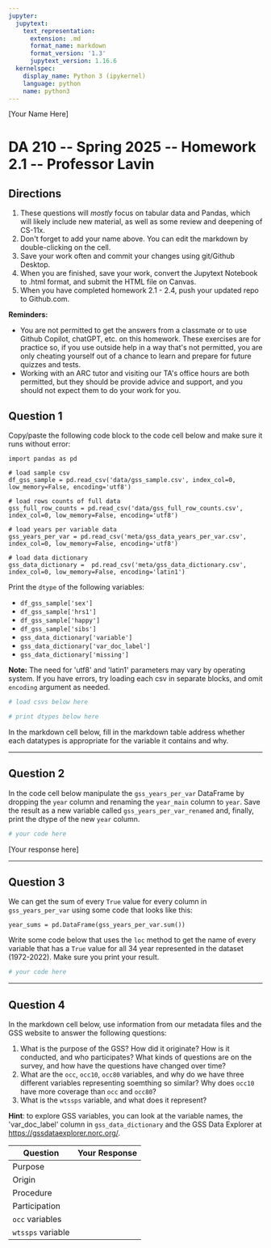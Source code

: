 ```yaml
---
jupyter:
  jupytext:
    text_representation:
      extension: .md
      format_name: markdown
      format_version: '1.3'
      jupytext_version: 1.16.6
  kernelspec:
    display_name: Python 3 (ipykernel)
    language: python
    name: python3
---
```


[Your Name Here]

# DA 210 -- Spring 2025 -- Homework 2.1 -- Professor Lavin

## Directions 

1. These questions will _mostly_ focus on tabular data and Pandas, which will likely include new material, as well as some review and deepening of CS-11x.
2. Don't forget to add your name above. You can edit the markdown by double-clicking on the cell. 
3. Save your work often and commit your changes using git/Github Desktop.
4. When you are finished, save your work, convert the Jupytext Notebook to .html format, and submit the HTML file on Canvas.
5. When you have completed homework 2.1 - 2.4, push your updated repo to Github.com.

__Reminders:__ 

- You are not permitted to get the answers from a classmate or to use Github Copilot, chatGPT, etc. on this homework. These exercises are for practice so, if you use outside help in a way that's not permitted, you are only cheating yourself out of a chance to learn and prepare for future quizzes and tests. 
- Working with an ARC tutor and visiting our TA's office hours are both permitted, but they should be provide advice and support, and you should not expect them to do your work for you. 


## Question 1

Copy/paste the following code block to the code cell below and make sure it runs without error:

```
import pandas as pd 

# load sample csv
df_gss_sample = pd.read_csv('data/gss_sample.csv', index_col=0, low_memory=False, encoding='utf8') 

# load rows counts of full data
gss_full_row_counts = pd.read_csv('data/gss_full_row_counts.csv', index_col=0, low_memory=False, encoding='utf8')

# load years per variable data
gss_years_per_var = pd.read_csv('meta/gss_data_years_per_var.csv', index_col=0, low_memory=False, encoding='utf8')

# load data dictionary
gss_data_dictionary =  pd.read_csv('meta/gss_data_dictionary.csv', index_col=0, low_memory=False, encoding='latin1')

```

Print the `dtype` of the following variables:

- `df_gss_sample['sex']` 
- `df_gss_sample['hrs1']`
- `df_gss_sample['happy']`
- `df_gss_sample['sibs']`
- `gss_data_dictionary['variable']`
- `gss_data_dictionary['var_doc_label']`
- `gss_data_dictionary['missing']`

__Note:__ The need for 'utf8' and 'latin1' parameters may vary by operating system. If you have errors, try loading each csv in separate blocks, and omit `encoding` argument as needed. 

```python
# load csvs below here

# print dtypes below here 
```

In the markdown cell below, fill in the markdown table address whether each datatypes is appropriate for the variable it contains and why.


---

## Question 2

In the code cell below manipulate the `gss_years_per_var` DataFrame by dropping the `year` column and renaming the `year_main` column to `year`. Save the result as a new variable called `gss_years_per_var_renamed` and, finally, print the dtype of the new `year` column.

```python
# your code here 
```

[Your response here]


---

## Question 3

We can get the sum of every `True` value for every column in `gss_years_per_var` using some code that looks like this: 

```
year_sums = pd.DataFrame(gss_years_per_var.sum())

```

Write some code below that uses the `loc` method to get the name of every variable that has a `True` value for all 34 year represented in the dataset (1972-2022). Make sure you print your result. 

```python
# your code here 
```

---

## Question 4

In the markdown cell below, use information from our metadata files and the GSS website to answer the following questions:

1. What is the purpose of the GSS? How did it originate? How is it conducted, and who participates? What kinds of questions are on the survey, and how have the questions have changed over time?
2. What are the `occ`, `occ10`, `occ80` variables, and why do we have three different variables representing soemthing so similar? Why does `occ10` have more coverage than `occ` and `occ80`? 
3. What is the `wtssps` variable, and what does it represent?

__Hint__: to explore GSS variables, you can look at the variable names, the 'var_doc_label' column in `gss_data_dictionary` and the GSS Data Explorer at https://gssdataexplorer.norc.org/.


| Question| Your Response |
|---|---|
| Purpose | |
| Origin | |
| Procedure | |
| Participation | |
| `occ` variables | |
| `wtssps` variable | |
